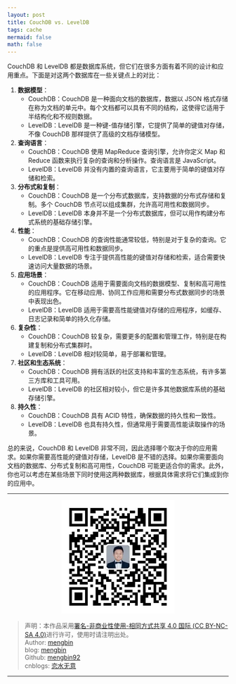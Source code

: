 ```yaml
---
layout: post
title: CouchDB vs. LevelDB
tags: cache
mermaid: false
math: false
---  
```


CouchDB 和 LevelDB 都是数据库系统，但它们在很多方面有着不同的设计和应用重点。下面是对这两个数据库在一些关键点上的对比：

1. **数据模型**：
   - CouchDB：CouchDB 是一种面向文档的数据库，数据以 JSON 格式存储在称为文档的单元中。每个文档都可以具有不同的结构，这使得它适用于半结构化和不规则数据。
   - LevelDB：LevelDB 是一种键-值存储引擎，它提供了简单的键值对存储，不像 CouchDB 那样提供了高级的文档存储模型。
2. **查询语言**：
   - CouchDB：CouchDB 使用 MapReduce 查询引擎，允许你定义 Map 和 Reduce 函数来执行复杂的查询和分析操作。查询语言是 JavaScript。
   - LevelDB：LevelDB 并没有内置的查询语言，它主要用于简单的键值对存储和检索。
3. **分布式和复制**：
   - CouchDB：CouchDB 是一个分布式数据库，支持数据的分布式存储和复制。多个 CouchDB 节点可以组成集群，允许高可用性和数据同步。
   - LevelDB：LevelDB 本身并不是一个分布式数据库，但可以用作构建分布式系统的基础存储引擎。
4. **性能**：
   - CouchDB：CouchDB 的查询性能通常较低，特别是对于复杂的查询。它的重点是提供高可用性和数据同步。
   - LevelDB：LevelDB 专注于提供高性能的键值对存储和检索，适合需要快速访问大量数据的场景。
5. **应用场景**：
   - CouchDB：CouchDB 适用于需要面向文档的数据模型、复制和高可用性的应用程序。它在移动应用、协同工作应用和需要分布式数据同步的场景中表现出色。
   - LevelDB：LevelDB 适用于需要高性能键值对存储的应用程序，如缓存、日志记录和简单的持久化存储。
6. **复杂性**：
   - CouchDB：CouchDB 较复杂，需要更多的配置和管理工作，特别是在构建复制和分布式集群时。
   - LevelDB：LevelDB 相对较简单，易于部署和管理。
7. **社区和生态系统**：
   - CouchDB：CouchDB 拥有活跃的社区支持和丰富的生态系统，有许多第三方库和工具可用。
   - LevelDB：LevelDB 的社区相对较小，但它是许多其他数据库系统的基础存储引擎。
8. **持久性**：
   - CouchDB：CouchDB 具有 ACID 特性，确保数据的持久性和一致性。
   - LevelDB：LevelDB 也具有持久性，但通常用于需要高性能读取操作的场景。

总的来说，CouchDB 和 LevelDB 非常不同，因此选择哪个取决于你的应用需求。如果你需要高性能的键值对存储，LevelDB 是不错的选择。如果你需要面向文档的数据库、分布式复制和高可用性，CouchDB 可能更适合你的需求。此外，你也可以考虑在某些场景下同时使用这两种数据库，根据具体需求将它们集成到你的应用中。  

---

<div align="center">
  <img src="../img/qrcode_wechat.jpg" alt="孟斯特">
</div>

> 声明：本作品采用[署名-非商业性使用-相同方式共享 4.0 国际 (CC BY-NC-SA 4.0)](https://creativecommons.org/licenses/by-nc-sa/4.0/deed.zh)进行许可，使用时请注明出处。  
> Author: [mengbin](mengbin1992@outlook.com)  
> blog: [mengbin](https://mengbin.top)  
> Github: [mengbin92](https://mengbin92.github.io/)  
> cnblogs: [恋水无意](https://www.cnblogs.com/lianshuiwuyi/)  

---
